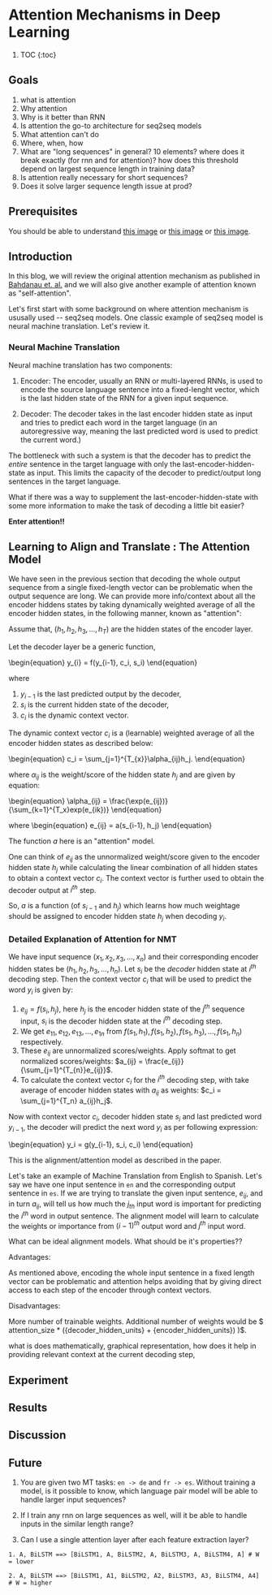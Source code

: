 # Attention Mechanisms in Deep Learning


1. TOC
{:toc}

## Goals

  1. what is attention
  2. Why attention
  3. Why is it better than RNN
  4. Is attention the go-to architecture for seq2seq models
  5. What attention can't do
  6. Where, when, how
  7. What are "long sequences" in general? 10 elements? where does it break exactly (for rnn and for attention)? how does this threshold depend on largest sequence length in training data? 
  8. Is attention really necessary for short sequences? 
  9. Does it solve larger sequence length issue at prod?
  
  
## Prerequisites
You should be able to understand [this image](https://miro.medium.com/max/1400/1*Ismhi-muID5ooWf3ZIQFFg.png) or [this image](https://i.stack.imgur.com/f6DQb.png) or [this image](https://www.guru99.com/images/1/111318_0848_seq2seqSequ4.png).



## Introduction

In this blog, we will review the original attention mechanism as published in [Bahdanau et. al.](https://arxiv.org/pdf/1409.0473.pdf) and we will also give another example of attention known as "self-attention".

Let's first start with some background on where attention mechanism is ususally used -- seq2seq models. One classic example of seq2seq model is neural machine translation. Let's review it.

### Neural Machine Translation
Neural machine translation has two components:

1. Encoder: The encoder, usually an RNN or multi-layered RNNs, is used to encode the source language sentence into a fixed-lenght vector, which is the last hidden state of the RNN for a given input sequence. 

2. Decoder: The decoder takes in the last encoder hidden state as input and tries to predict each word in the target language (in an autoregressive way, meaning the last predicted word is used to predict the current word.)

The bottleneck with such a system is that the decoder has to predict the _entire_ sentence in the target language with only the last-encoder-hidden-state as input. This limits the capacity of the decoder to predict/output long sentences in the target language.

What if there was a way to supplement the last-encoder-hidden-state with some more information to make the task of decoding a little bit easier? 

**Enter attention!!**



## Learning to Align and Translate : The Attention Model

We have seen in the previous section that decoding the whole output sequence from a single fixed-length vector can be problematic when the output sequence are long. We can provide more info/context about all the encoder hiddens states by taking dynamically weighted average of all the encoder hidden states, in the following manner, known as "attention":

Assume that, $(h_{1}, h_{2}, h_{3},..., h_{T})$ are the hidden states of the encoder layer.

Let the decoder layer be a generic function, 

\begin{equation} 
y_{i} = f(y_{i-1}, c_i, s_i)
\end{equation} 

where 
  
  1. $y_{i-1}$ is the last predicted output by the decoder,
  2. $s_i$ is the current hidden state of the decoder,
  3. $c_i$ is the dynamic context vector.
  

The dynamic context vector $c_i$ is a (learnable) weighted average of all the encoder hidden states as described below:

\begin{equation} 
c_i = \sum_{j=1}^{T_{x}}\alpha_{ij}h_j.
\end{equation}

where $\alpha_{ij}$ is the weight/score of the hidden state $h_j$ and are given by equation:

\begin{equation} 
\alpha_{ij} = \frac{\exp(e_{ij})}{\sum_{k=1}^{T_x}exp(e_{ik})}
\end{equation}

where
\begin{equation} 
e_{ij} = a(s_{i-1}, h_j)
\end{equation} 

The function $a$ here is an "attention" model. 

One can think of $e_{ij}$ as the unnormalized weight/score given to the encoder hidden state $h_j$ while calculating the linear combination of all hidden states to obtain a context vector $c_i$. The context vector is further used to obtain the decoder output at $i^{th}$ step. 

So, $a$ is a function (of $s_{i-1}$ and $h_j$) which learns how much weightage should be assigned to encoder hidden state $h_j$ when decoding $y_i$.



<!-- ## Attention Layer

Let's take a closer look at the (self) attention/alignment model in the below diagram:

![attention mechanism](/images/attention_scaled_down.jpg)
*Figure 1: Self-attention mechanism to calculate context vector for the first sequence element.*

1. We have a sequence of inputs $(x_1, x_2, x_3, ..., x_n)$ and an initial hidden state $h_0$ that are consumed by the RNN model one-by-one producing corresponding hidden states $(h_1, h_2, h_3, ..., h_n)$. This is shown in the bottom part of the image.
2. Let's calculate the weights $a_{ij}$ needed to calculate the context vector. This is shown in the middle part of the image.
    1. Let $f$ be some function s.t. $e_{ij} = f(h_i, h_j)$. Exact form/expression of $f$ is not necessary here, it can be anything, we just need a scalar out of $f$.
    2. We get $e_{11}, e_{12}, e_{13}, ..., e_{1n}$ from  $f(h_1, h_1), f(h_1, h_2), f(h_1, h_3), ..., f(h_1, h_n)$ respectively.
    3. This $e_{ij}$ is an unnormalized score/weight of $h_i$ and $h_j$. Take softmax of $e_{ij}$ for $j \in [1, n]$ to get $a_{ij}$, normalized score/weight : $a_{ij} = \frac{e_{ij}}{\sum_{j=1}^{T_{n}}e_{ij}}$. This will determine how much relative information from $h_j$ to include when calculating $c_i$.
3. Now finally, with $a_{ij}$ as weights, we take weighted average of the hidden states $(h_1, h_2, h_3, ..., h_n)$ to obtain the context vector, $c_i = \sum_{j=1}^{T_n} a_{ij}h_j$. This is in some sense an _expectation_ of hidden states $h_j$. This is depicted in the top part of the image under "Addition" step.


This is a generic attention layer that can be put between any two layers where input is in the form of sequenes.

Now, how does it apply to seq2seq models, MT, in particular?

For MT, one little change reproduces the attention model mentioned in the above paper. In the above figure, the blue $h1$ is an encoder hidden state, hence $c1$ self-attention context vector. If instead of encoder hidden state, we had the _decoder_ hidden state $s1$, then we would get the same attention model described in the paper. -->

### Detailed Explanation of Attention for NMT

We have input sequence $(x_1, x_2, x_3, ..., x_n)$ and their corresponding encoder hidden states be $(h_1, h_2, h_3, ..., h_n)$. Let $s_i$ be the _decoder_ hidden state at $i^{th}$ decoding step. Then the context vector $c_i$ that will be used to predict the word $y_i$ is given by:
1. $e_{ij} = f(s_i, h_j)$, here $h_j$ is the encoder hidden state of the $j^{th}$ sequence input, $s_i$ is the decoder hidden state at the $i^{th}$ decoding step.
2. We get $e_{11}, e_{12}, e_{13}, ..., e_{1n}$ from  $f(s_1, h_1), f(s_1, h_2), f(s_1, h_3), ..., f(s_1, h_n)$ respectively.
3. These $e_{ij}$ are unnormalized scores/weights. Apply softmat to get normalized scores/weights: $a_{ij} = \frac{e_{ij}}{\sum_{j=1}^{T_{n}}e_{ij}}$.
4. To calculate the context vector $c_i$ for the $i^{th}$ decoding step, with take average of encoder hidden states with $a_{ij}$ as weights: $c_i = \sum_{j=1}^{T_n} a_{ij}h_j$.

Now with context vector $c_i$, decoder hidden state $s_i$ and last predicted word $y_{i-1}$, the decoder will predict the next word $y_i$ as per following expression: 

\begin{equation}
y_i = g(y_{i-1}, s_i, c_i)
\end{equation}

This is the alignment/attention model as described in the paper.

Let's take an example of Machine Translation from English to Spanish. Let's say we have one input sentence in `en` and the corresponding output sentence in `es`. If we are trying to translate the given input sentence, $e_{ij}$, and in turn $a_{ij}$, will tell us how much the $j_{th}$ input word is important for predicting the $i^{th}$ word in output sentence. The alignment model will learn to calculate the weights or importance from $(i-1)^{th}$ output word and $j^{th}$ input word.

What can be ideal alignment models. What should be it's properties??

Advantages:

As mentioned above, encoding the whole input sentence in a fixed length vector can be problematic and attention helps avoiding that by giving direct access to each step of the encoder through context vectors. 

Disadvantages:

More number of trainable weights. Additional number of weights would be $ attention\_size * ({decoder\_hidden\_units} + {encoder\_hidden\_units}) )$.


what is does mathematically, graphical representation, how does it help in providing relevant context at the current decoding step, 

## Experiment

## Results

## Discussion

## Future

  1. You are given two MT tasks: `en -> de` and `fr -> es`. Without training a model, is it possible to know, which language pair model will be able to handle larger input sequences?
  
  2. If I train any rnn on large sequences as well, will it be able to handle inputs in the similar length range?
  
  3. Can I use a single attention layer after each feature extraction layer?
    
    1. A, BiLSTM ==> [BiLSTM1, A, BiLSTM2, A, BiLSTM3, A, BiLSTM4, A] # W = lower
    
    2. A, BiLSTM ==> [BiLSTM1, A1, BiLSTM2, A2, BiLSTM3, A3, BiLSTM4, A4]  # W = higher

